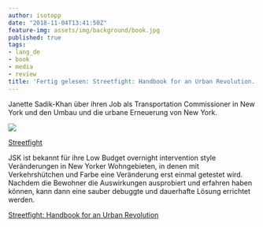 ```yaml
---
author: isotopp
date: "2018-11-04T13:41:50Z"
feature-img: assets/img/background/book.jpg
published: true
tags:
- lang_de
- book
- media
- review
title: 'Fertig gelesen: Streetfight: Handbook for an Urban Revolution.'
---
```

Janette Sadik-Khan über ihren Job als Transportation Commissioner in New York und den Umbau und die urbane Erneuerung von New York.

[![](/uploads/2018/11/jsk.jpg)](https://www.amazon.de/gp/aw/d/B00ZQH30TU)

[Streetfight](https://www.amazon.de/gp/aw/d/B00ZQH30TU)

JSK ist bekannt für ihre Low Budget overnight intervention style Veränderungen in New Yorker Wohngebieten, in denen mit Verkehrshütchen und Farbe eine Veränderung erst einmal getestet wird. Nachdem die Bewohner die Auswirkungen ausprobiert und erfahren haben können, kann dann eine sauber debuggte und dauerhafte Lösung errichtet werden.

[Streetfight: Handbook for an Urban Revolution](https://www.amazon.de/gp/aw/d/B00ZQH30TU/)
